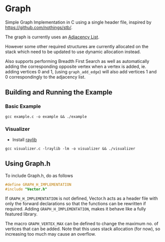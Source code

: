 # Graph

Simple Graph Implementation in C using a single header file, inspired by https://github.com/nothings/stb/.

The graph is currently uses an [Adjacency List](https://en.wikipedia.org/wiki/Adjacency_list). 

However some other required structures are currently allocated on the stack which need to be updated to use dynamic allocation instead.

Also supports performing Breadth First Search as well as automatically adding the corresponding opposite vertex when a vertex is added, 
ie. adding vertices 0 and 1, (using `graph_add_edge`) will also add vertices 1 and 0 correspondingly to the adjacency list.


## Building and Running the Example

### Basic Example

```
gcc example.c -o example && ./example
```

### Visualizer

- Install [raylib](https://github.com/raysan5/raylib)

```
gcc visualizer.c -lraylib -lm -o visualizer && ./visualizer
```

## Using Graph.h

To include Graph.h, do as follows

```c
#define GRAPH_H_IMPLEMENTATION
#include "Vector.h"
```

If `GRAPH_H_IMPLEMENTATION` is not defined, Vector.h acts as a header file with only the forward declarations so that the functions can be rewritten if required. Adding `GRAPH_H_IMPLEMENTATION`, makes it behave like a fully featured library.

The macro `GRAPH_VERTEX_MAX` can be defined to change the maximum no. of vertices that can be added. Note that this uses stack allocation (for now), so increasing too much may cause an overflow.
